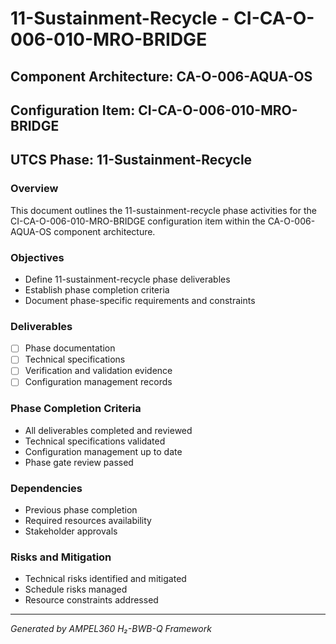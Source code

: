 # 11-Sustainment-Recycle - CI-CA-O-006-010-MRO-BRIDGE

## Component Architecture: CA-O-006-AQUA-OS
## Configuration Item: CI-CA-O-006-010-MRO-BRIDGE
## UTCS Phase: 11-Sustainment-Recycle

### Overview
This document outlines the 11-sustainment-recycle phase activities for the CI-CA-O-006-010-MRO-BRIDGE configuration item within the CA-O-006-AQUA-OS component architecture.

### Objectives
- Define 11-sustainment-recycle phase deliverables
- Establish phase completion criteria
- Document phase-specific requirements and constraints

### Deliverables
- [ ] Phase documentation
- [ ] Technical specifications
- [ ] Verification and validation evidence
- [ ] Configuration management records

### Phase Completion Criteria
- All deliverables completed and reviewed
- Technical specifications validated
- Configuration management up to date
- Phase gate review passed

### Dependencies
- Previous phase completion
- Required resources availability
- Stakeholder approvals

### Risks and Mitigation
- Technical risks identified and mitigated
- Schedule risks managed
- Resource constraints addressed

---
*Generated by AMPEL360 H₂-BWB-Q Framework*

